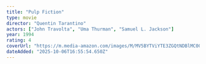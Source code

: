 ```yaml
---
title: "Pulp Fiction"
type: movie
director: "Quentin Tarantino"
actors: ["John Travolta", "Uma Thurman", "Samuel L. Jackson"]
year: 1994
rating: 4
coverUrl: "https://m.media-amazon.com/images/M/MV5BYTViYTE3ZGQtNDBlMC00ZTAyLTkyODMtZGRiZDg0MjA2YThkXkEyXkFqcGc@._V1_SX300.jpg"
dateAdded: "2025-10-06T16:55:54.650Z"
---
```


